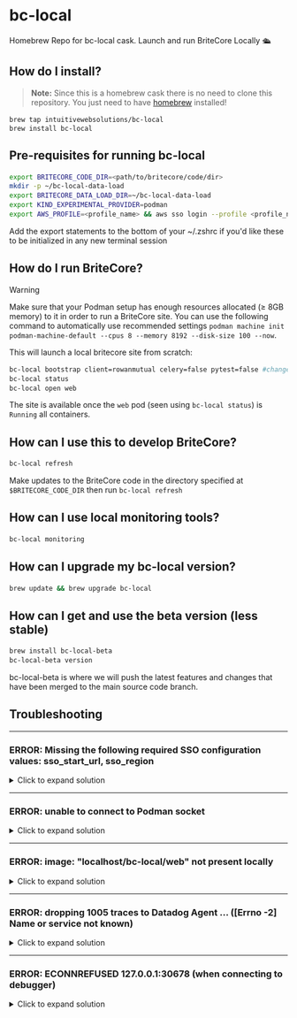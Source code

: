 # bc-local
Homebrew Repo for bc-local cask. Launch and run BriteCore Locally 🛳️

## How do I install?

> **Note:** Since this is a homebrew cask there is no need to clone this repository. You just need to have [homebrew](https://brew.sh) installed!

```
brew tap intuitivewebsolutions/bc-local
brew install bc-local
```

## Pre-requisites for running bc-local

```sh
export BRITECORE_CODE_DIR=<path/to/britecore/code/dir>
mkdir -p ~/bc-local-data-load
export BRITECORE_DATA_LOAD_DIR=~/bc-local-data-load
export KIND_EXPERIMENTAL_PROVIDER=podman
export AWS_PROFILE=<profile_name> && aws sso login --profile <profile_name>  # Replace <profile_name> with a profile from ~/.aws/config
```

Add the export statements to the bottom of your ~/.zshrc if you'd like these to be initialized in any new terminal session

## How do I run BriteCore?

> [!WARNING]
> Make sure that your Podman setup has enough resources allocated (≥ 8GB memory) to it in order to run a BriteCore site. You can use the following command to automatically use recommended settings `podman machine init podman-machine-default --cpus 8 --memory 8192 --disk-size 100 --now`. 

This will launch a local britecore site from scratch:
```sh
bc-local bootstrap client=rowanmutual celery=false pytest=false #change args as needed
bc-local status
bc-local open web
```
The site is available once the `web` pod (seen using `bc-local status`) is `Running` all containers.

## How can I use this to develop BriteCore?

```sh
bc-local refresh
```

Make updates to the BriteCore code in the directory specified at `$BRITECORE_CODE_DIR` then run `bc-local refresh`

## How can I use local monitoring tools?

```sh
bc-local monitoring
```

## How can I upgrade my bc-local version?

```sh
brew update && brew upgrade bc-local
```

## How can I get and use the beta version (less stable)
```sh
brew install bc-local-beta
bc-local-beta version
```
bc-local-beta is where we will push the latest features and changes that have been merged to the main source code branch.

## Troubleshooting
----
### ERROR: Missing the following required SSO configuration values: sso_start_url, sso_region
<details>
<summary>Click to expand solution</summary>

You'll encounter this error if your profile isn't configured in your `~/.aws/config` file. You can use the following profile or model a custom profile based on the one below. If you use the profile below, you can retry the authentication process using `export AWS_PROFILE=bcp_engineer && aws sso login --profile bcp_engineer` 

```ini
[profile bcp_engineer]
region = us-east-1
cli_auto_prompt = on-partial
sso_start_url = https://britecore-accounts.awsapps.com/start#/
sso_region = us-east-1
sso_account_id = 313750358190
sso_role_name = BriteCoreProEngineer
duration_seconds = 14400
output = text
```
</details>

----
### ERROR: unable to connect to Podman socket
<details>
<summary>Click to expand solution</summary>

<img src="./docs/images/err_unable_to_connect_to_podman_socket.png" alt="Screenshot of the terminal error" width="1000">

Example terminal error

<br>
This problem typically is due to the podman VM setup not properly creating necessary connections. You can validate the issue by running `podman system connection list` not getting any output.

To fix you'll want to run the following 
```sh
podman machine init
podman machine start
```

Then you should see output upon rerun of `podman system connection list`

</details>

----
### ERROR: image: "localhost/bc-local/web" not present locally
<details>
<summary>Click to expand solution</summary>
<img src="./docs/images/err_bc_local_web_image_not_present_locally.png" alt="Screenshot of the terminal error" width="600">

Example terminal error

<br>
If you're seeing this and you are able to see the image locally when executing the following 

```sh
podman images | grep localhost/bc-local/web
```

<br>
you can fix by running 

```sh
sudo ln -sf "$(command -v podman)" /usr/local/bin/docker
```

</details>

----
### ERROR: dropping 1005 traces to Datadog Agent ... ([Errno -2] Name or service not known) 
<details>
<summary>Click to expand solution</summary>
If you're seeing many error logs related to the DataDog Agent, it's typically because it's unable to find the bc-local monitoring stack. You can resolve this by launching the monitoring stack 

```sh
bc-local monitoring
```

</details>

----
### ERROR: ECONNREFUSED 127.0.0.1:30678 (when connecting to debugger)
<details>
<summary>Click to expand solution</summary>
<img src="./docs/images/err_ECONNREFUSED_port_30678.png" alt="Screenshot of the VS Code error" width="300">

Example VS Code error popup

<br>
If you see this error when attempting to connect to the debugger port, this may be because the bc-local kind cluster is not exposing the port. 

You can test this by executing 

```sh
lsof -i TCP |grep 30678
```

which should provide an output like 

```sh
gvproxy ... TCP *:30678 (LISTEN)
```

If you get no output then run the following to fix:
```
bc-local clean
bc-local bootstrap
```

</details>